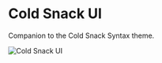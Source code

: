 # Cold Snack UI

Companion to the Cold Snack Syntax theme.

![Cold Snack UI](http://i.imgur.com/Lbvw8qB.png)
